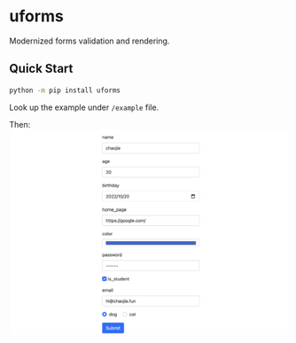 # uforms

Modernized forms validation and rendering.


## Quick Start
```bash
python -m pip install uforms
```
Look up the example under `/example` file.

Then:
![forms](assets/forms.png)
